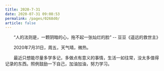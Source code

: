 ```yaml
---
title: 2020-7-31
date: 2020-07-31 09:08:53
permalink: /pages/0268d0/
article: false
---
```


&emsp;&emsp;“人的法则是，一颗阴暗的心，拖不起一张灿烂的脸” -- 豆豆《遥远的救世主》

<!-- more -->

&emsp;&emsp;2020年7月31日，周五，天气晴，微热。

&emsp;&emsp;最近只想能尽量多学多记，多做点有意义的事情，生活一如往常，没太多值得记录的东西。照例鼓励一下自己，加油加油，努力学习。
